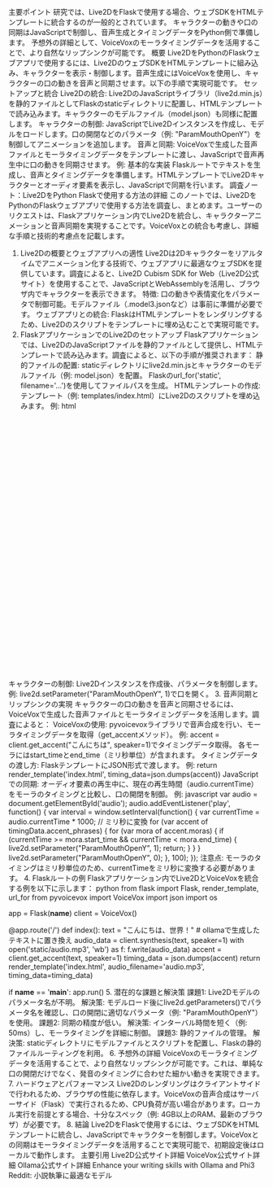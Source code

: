 主要ポイント
研究では、Live2DをFlaskで使用する場合、ウェブSDKをHTMLテンプレートに統合するのが一般的とされています。
キャラクターの動きや口の同期はJavaScriptで制御し、音声生成とタイミングデータをPython側で準備します。
予想外の詳細として、VoiceVoxのモーラタイミングデータを活用することで、より自然なリップシンクが可能です。
概要
Live2DをPythonのFlaskウェブアプリで使用するには、Live2DのウェブSDKをHTMLテンプレートに組み込み、キャラクターを表示・制御します。音声生成にはVoiceVoxを使用し、キャラクターの口の動きを音声と同期させます。以下の手順で実現可能です。
セットアップと統合
Live2Dの統合: Live2DのJavaScriptライブラリ（live2d.min.js）を静的ファイルとしてFlaskのstaticディレクトリに配置し、HTMLテンプレートで読み込みます。キャラクターのモデルファイル（model.json）も同様に配置します。
キャラクターの制御: JavaScriptでLive2Dインスタンスを作成し、モデルをロードします。口の開閉などのパラメータ（例: "ParamMouthOpenY"）を制御してアニメーションを追加します。
音声と同期: VoiceVoxで生成した音声ファイルとモーラタイミングデータをテンプレートに渡し、JavaScriptで音声再生中に口の動きを同期させます。
例: 基本的な実装
Flaskルートでテキストを生成し、音声とタイミングデータを準備します。HTMLテンプレートでLive2Dキャラクターとオーディオ要素を表示し、JavaScriptで同期を行います。
調査ノート：Live2DをPython Flaskで使用する方法の詳細
このノートでは、Live2DをPythonのFlaskウェブアプリで使用する方法を調査し、まとめます。ユーザーのリクエストは、Flaskアプリケーション内でLive2Dを統合し、キャラクターアニメーションと音声同期を実現することです。VoiceVoxとの統合も考慮し、詳細な手順と技術的考慮点を記載します。
1. Live2Dの概要とウェブアプリへの適性
Live2Dは2Dキャラクターをリアルタイムでアニメーション化する技術で、ウェブアプリに最適なウェブSDKを提供しています。調査によると、Live2D Cubism SDK for Web（Live2D公式サイト）を使用することで、JavaScriptとWebAssemblyを活用し、ブラウザ内でキャラクターを表示できます。
特徴: 口の動きや表情変化をパラメータで制御可能。モデルファイル（.model3.jsonなど）は事前に準備が必要です。
ウェブアプリとの統合: FlaskはHTMLテンプレートをレンダリングするため、Live2Dのスクリプトをテンプレートに埋め込むことで実現可能です。
2. FlaskアプリケーションでのLive2Dのセットアップ
Flaskアプリケーションでは、Live2DのJavaScriptファイルを静的ファイルとして提供し、HTMLテンプレートで読み込みます。調査によると、以下の手順が推奨されます：
静的ファイルの配置:
staticディレクトリにlive2d.min.jsとキャラクターのモデルファイル（例: model.json）を配置。
Flaskのurl_for('static', filename='...')を使用してファイルパスを生成。
HTMLテンプレートの作成:
テンプレート（例: templates/index.html）にLive2Dのスクリプトを埋め込みます。
例:
html
<div id="live2d" style="width: 512px; height: 512px;"></div>
<script src="{{ url_for('static', filename='live2d.min.js') }}"></script>
<script>
    var live2d = new Live2D("live2d");
    live2d.loadModel("{{ url_for('static', filename='model.json') }}");
</script>
キャラクターの制御: Live2Dインスタンスを作成後、パラメータを制御します。例: live2d.setParameter("ParamMouthOpenY", 1)で口を開く。
3. 音声同期とリップシンクの実現
キャラクターの口の動きを音声と同期させるには、VoiceVoxで生成した音声ファイルとモーラタイミングデータを活用します。調査によると：
VoiceVoxの使用: pyvoicevoxライブラリで音声合成を行い、モーラタイミングデータを取得（get_accentメソッド）。
例: accent = client.get_accent("こんにちは", speaker=1)でタイミングデータ取得。
各モーラにはstart_timeとend_time（ミリ秒単位）が含まれます。
タイミングデータの渡し方: FlaskテンプレートにJSON形式で渡します。
例: return render_template('index.html', timing_data=json.dumps(accent))
JavaScriptでの同期: オーディオ要素の再生中に、現在の再生時間（audio.currentTime）をモーラのタイミングと比較し、口の開閉を制御。
例:
javascript
var audio = document.getElementById('audio');
audio.addEventListener('play', function() {
    var interval = window.setInterval(function() {
        var currentTime = audio.currentTime * 1000; // ミリ秒に変換
        for (var accent of timingData.accent_phrases) {
            for (var mora of accent.moras) {
                if (currentTime >= mora.start_time && currentTime < mora.end_time) {
                    live2d.setParameter("ParamMouthOpenY", 1);
                    return;
                }
            }
        }
        live2d.setParameter("ParamMouthOpenY", 0);
    }, 100);
});
注意点: モーラのタイミングはミリ秒単位のため、currentTimeをミリ秒に変換する必要があります。
4. Flaskルートの例
Flaskアプリケーション内でLive2DとVoiceVoxを統合する例を以下に示します：
python
from flask import Flask, render_template, url_for
from pyvoicevox import VoiceVox
import json
import os

app = Flask(__name__)
client = VoiceVox()

@app.route('/')
def index():
    text = "こんにちは、世界！"  # ollamaで生成したテキストに置き換え
    audio_data = client.synthesis(text, speaker=1)
    with open('static/audio.mp3', 'wb') as f:
        f.write(audio_data)
    accent = client.get_accent(text, speaker=1)
    timing_data = json.dumps(accent)
    return render_template('index.html', audio_filename='audio.mp3', timing_data=timing_data)

if __name__ == '__main__':
    app.run()
5. 潜在的な課題と解決策
課題1: Live2Dモデルのパラメータ名が不明。
解決策: モデルロード後にlive2d.getParameters()でパラメータ名を確認し、口の開閉に適切なパラメータ（例: "ParamMouthOpenY"）を使用。
課題2: 同期の精度が低い。
解決策: インターバル時間を短く（例: 50ms）し、モーラタイミングを詳細に制御。
課題3: 静的ファイルの管理。
解決策: staticディレクトリにモデルファイルとスクリプトを配置し、Flaskの静的ファイルルーティングを利用。
6. 予想外の詳細
VoiceVoxのモーラタイミングデータを活用することで、より自然なリップシンクが可能です。これは、単純な口の開閉だけでなく、発音のタイミングに合わせた細かい動きを実現できます。
7. ハードウェアとパフォーマンス
Live2Dのレンダリングはクライアントサイドで行われるため、ブラウザの性能に依存します。VoiceVoxの音声合成はサーバーサイド（Flask）で実行されるため、CPU負荷が高い場合があります。ローカル実行を前提とする場合、十分なスペック（例: 4GB以上のRAM、最新のブラウザ）が必要です。
8. 結論
Live2DをFlaskで使用するには、ウェブSDKをHTMLテンプレートに統合し、JavaScriptでキャラクターを制御します。VoiceVoxとの同期はモーラタイミングデータを活用することで実現可能で、初期設定後はローカルで動作します。
主要引用
Live2D公式サイト詳細
VoiceVox公式サイト詳細
Ollama公式サイト詳細
Enhance your writing skills with Ollama and Phi3
Reddit: 小説執筆に最適なモデル
